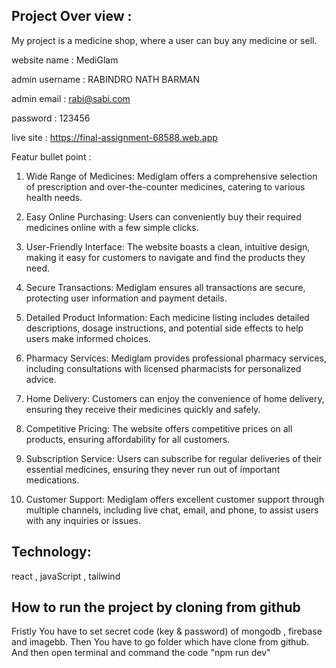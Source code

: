 <h2>Project Over view : </h2>
My project is a medicine shop, where a user can buy any medicine or sell.

website name : MediGlam

admin username : RABINDRO NATH BARMAN

admin email : rabi@sabi.com

password : 123456

live site : https://final-assignment-68588.web.app

Featur bullet point : 
1. Wide Range of Medicines: Mediglam offers a comprehensive selection of prescription and over-the-counter medicines, catering to various health needs.

2. Easy Online Purchasing: Users can conveniently buy their required medicines online with a few simple clicks.

3. User-Friendly Interface: The website boasts a clean, intuitive design, making it easy for customers to navigate and find the products they need.

4. Secure Transactions: Mediglam ensures all transactions are secure, protecting user information and payment details.

5. Detailed Product Information: Each medicine listing includes detailed descriptions, dosage instructions, and potential side effects to help users make informed choices.

6. Pharmacy Services: Mediglam provides professional pharmacy services, including consultations with licensed pharmacists for personalized advice.

7. Home Delivery: Customers can enjoy the convenience of home delivery, ensuring they receive their medicines quickly and safely.

8. Competitive Pricing: The website offers competitive prices on all products, ensuring affordability for all customers.

9. Subscription Service: Users can subscribe for regular deliveries of their essential medicines, ensuring they never run out of important medications.

10. Customer Support: Mediglam offers excellent customer support through multiple channels, including live chat, email, and phone, to assist users with any inquiries or issues.

 
<h2>Technology:</h2>
react , javaScript , tailwind
<h2>How to run the project by cloning from github</h2>
Fristly You have to set secret code (key & password) of mongodb , firebase and imagebb. Then You have to go folder which have clone  from github. And then open terminal and command the code "npm run dev"

